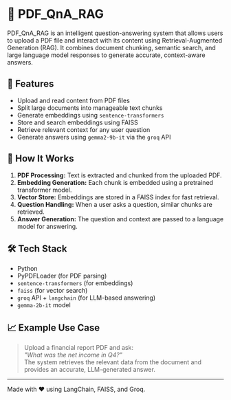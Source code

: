 # 📄 PDF\_QnA\_RAG

PDF\_QnA\_RAG is an intelligent question-answering system that allows users to upload a PDF file and interact with its content using Retrieval-Augmented Generation (RAG). It combines document chunking, semantic search, and large language model responses to generate accurate, context-aware answers.

## 🚀 Features

- Upload and read content from PDF files
- Split large documents into manageable text chunks
- Generate embeddings using `sentence-transformers`
- Store and search embeddings using FAISS
- Retrieve relevant context for any user question
- Generate answers using `gemma2-9b-it` via the `groq` API

## 🧠 How It Works

1. **PDF Processing:** Text is extracted and chunked from the uploaded PDF.
2. **Embedding Generation:** Each chunk is embedded using a pretrained transformer model.
3. **Vector Store:** Embeddings are stored in a FAISS index for fast retrieval.
4. **Question Handling:** When a user asks a question, similar chunks are retrieved.
5. **Answer Generation:** The question and context are passed to a language model for answering.

## 🛠 Tech Stack

- Python
- PyPDFLoader (for PDF parsing)
- `sentence-transformers` (for embeddings)
- `faiss` (for vector search)
- `groq` API + `langchain` (for LLM-based answering)
- `gemma-2b-it` model

## 📈 Example Use Case

> Upload a financial report PDF and ask:\
> *"What was the net income in Q4?"*\
> The system retrieves the relevant data from the document and provides an accurate, LLM-generated answer.



---

Made with ❤️ using LangChain, FAISS, and Groq.

